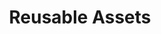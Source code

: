 ---
title: "Reusable Assets"
linkTitle: "Reusable Assets"
weight: 1
hide_summary: true
description: >
  Learn more about unit, integration, system, and E2E Testing.
---